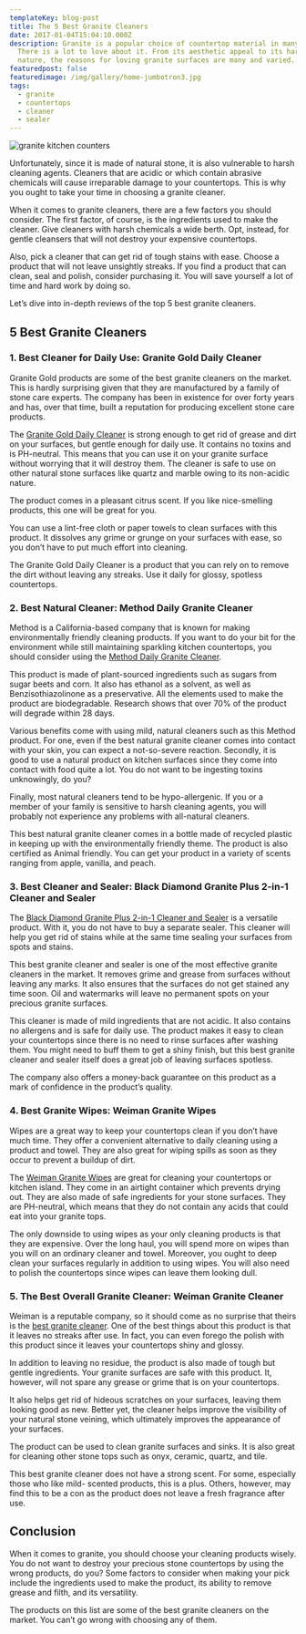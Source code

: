 ```yaml
---
templateKey: blog-post
title: The 5 Best Granite Cleaners
date: 2017-01-04T15:04:10.000Z
description: Granite is a popular choice of countertop material in many homes.
  There is a lot to love about it. From its aesthetic appeal to its hardy
  nature, the reasons for loving granite surfaces are many and varied.
featuredpost: false
featuredimage: /img/gallery/home-jumbotron3.jpg
tags:
  - granite
  - countertops
  - cleaner
  - sealer
---
```

![granite kitchen counters](/img/gallery/home-jumbotron3.jpg)

Unfortunately, since it is made of natural stone, it is also vulnerable to harsh cleaning agents. Cleaners that are acidic or which contain abrasive chemicals will cause irreparable damage to your countertops. This is why you ought to take your time in choosing a granite cleaner.

When it comes to granite cleaners, there are a few factors you should consider. The first factor, of course, is the ingredients used to make the cleaner. Give cleaners with harsh chemicals a wide berth. Opt, instead, for gentle cleansers that will not destroy your expensive countertops.

Also, pick a cleaner that can get rid of tough stains with ease. Choose a product that will not leave unsightly streaks. If you find a product that can clean, seal and polish, consider purchasing it. You will save yourself a lot of time and hard work by doing so.

Let’s dive into in-depth reviews of the top 5 best granite cleaners.

## 5 Best Granite Cleaners

### 1. Best Cleaner for Daily Use: Granite Gold Daily Cleaner

Granite Gold products are some of the best granite cleaners on the market. This is hardly surprising given that they are manufactured by a family of stone care experts. The company has been in existence for over forty years and has, over that time, built a reputation for producing excellent stone care products.

The [Granite Gold Daily Cleaner](https://www.amazon.com/Granite-Gold-Daily-Cleaner-Spray/dp/B000BZWG0G) is strong enough to get rid of grease and dirt on your surfaces, but gentle enough for daily use. It contains no toxins and is PH-neutral. This means that you can use it on your granite surface without worrying that it will destroy them. The cleaner is safe to use on other natural stone surfaces like quartz and marble owing to its non-acidic nature.

The product comes in a pleasant citrus scent. If you like nice-smelling products, this one will be great for you.

You can use a lint-free cloth or paper towels to clean surfaces with this product. It dissolves any grime or grunge on your surfaces with ease, so you don’t have to put much effort into cleaning.

The Granite Gold Daily Cleaner is a product that you can rely on to remove the dirt without leaving any streaks. Use it daily for glossy, spotless countertops.

### 2. Best Natural Cleaner: Method Daily Granite Cleaner

Method is a California-based company that is known for making environmentally friendly cleaning products. If you want to do your bit for the environment while still maintaining sparkling kitchen countertops, you should consider using the [Method Daily Granite Cleaner](https://www.target.com/p/method-cleaning-products-daily-granite-apple-orchard-spray-bottle-28-fl-oz/-/A-13532556).

This product is made of plant-sourced ingredients such as sugars from sugar beets and corn. It also has ethanol as a solvent, as well as Benzisothiazolinone as a preservative. All the elements used to make the product are biodegradable. Research shows that over 70% of the product will degrade within 28 days.

Various benefits come with using mild, natural cleaners such as this Method product. For one, even if the best natural granite cleaner comes into contact with your skin, you can expect a not-so-severe reaction. Secondly, it is good to use a natural product on kitchen surfaces since they come into contact with food quite a lot. You do not want to be ingesting toxins unknowingly, do you?

Finally, most natural cleaners tend to be hypo-allergenic. If you or a member of your family is sensitive to harsh cleaning agents, you will probably not experience any problems with all-natural cleaners.

This best natural granite cleaner comes in a bottle made of recycled plastic in keeping up with the environmentally friendly theme. The product is also certified as Animal friendly. You can get your product in a variety of scents ranging from apple, vanilla, and peach.

### 3. Best Cleaner and Sealer: Black Diamond Granite Plus 2-in-1 Cleaner and Sealer

The [Black Diamond Granite Plus 2-in-1 Cleaner and Sealer](https://www.amazon.com/Black-Diamond-Stoneworks-Travertine-Limestone/dp/B002LGY10G) is a versatile product. With it, you do not have to buy a separate sealer. This cleaner will help you get rid of stains while at the same time sealing your surfaces from spots and stains.

This best granite cleaner and sealer is one of the most effective granite cleaners in the market. It removes grime and grease from surfaces without leaving any marks. It also ensures that the surfaces do not get stained any time soon. Oil and watermarks will leave no permanent spots on your precious granite surfaces.

This cleaner is made of mild ingredients that are not acidic. It also contains no allergens and is safe for daily use. The product makes it easy to clean your countertops since there is no need to rinse surfaces after washing them. You might need to buff them to get a shiny finish, but this best granite cleaner and sealer itself does a great job of leaving surfaces spotless.

The company also offers a money-back guarantee on this product as a mark of confidence in the product’s quality.

### 4. Best Granite Wipes: Weiman Granite Wipes

Wipes are a great way to keep your countertops clean if you don’t have much time. They offer a convenient alternative to daily cleaning using a product and towel. They are also great for wiping spills as soon as they occur to prevent a buildup of dirt.

The [Weiman Granite Wipes](https://www.amazon.com/Weiman-Granite-Wipes-Brighten-Protects/dp/B00J5HJIOS) are great for cleaning your countertops or kitchen island. They come in an airtight container which prevents drying out. They are also made of safe ingredients for your stone surfaces. They are PH-neutral, which means that they do not contain any acids that could eat into your granite tops.

The only downside to using wipes as your only cleaning products is that they are expensive. Over the long haul, you will spend more on wipes than you will on an ordinary cleaner and towel. Moreover, you ought to deep clean your surfaces regularly in addition to using wipes. You will also need to polish the countertops since wipes can leave them looking dull.

### 5. The Best Overall Granite Cleaner: Weiman Granite Cleaner

Weiman is a reputable company, so it should come as no surprise that theirs is the [best granite cleaner](https://www.amazon.com/Weiman-78-Cleaner-Polish-12-Enhances/dp/B004ZK1GS6). One of the best things about this product is that it leaves no streaks after use. In fact, you can even forego the polish with this product since it leaves your countertops shiny and glossy.

In addition to leaving no residue, the product is also made of tough but gentle ingredients. Your granite surfaces are safe with this product. It, however, will not spare any grease or grime that is on your countertops.

It also helps get rid of hideous scratches on your surfaces, leaving them looking good as new. Better yet, the cleaner helps improve the visibility of your natural stone veining, which ultimately improves the appearance of your surfaces.

The product can be used to clean granite surfaces and sinks. It is also great for cleaning other stone tops such as onyx, ceramic, quartz, and tile.

This best granite cleaner does not have a strong scent. For some, especially those who like mild- scented products, this is a plus. Others, however, may find this to be a con as the product does not leave a fresh fragrance after use.

## Conclusion

When it comes to granite, you should choose your cleaning products wisely. You do not want to destroy your precious stone countertops by using the wrong products, do you? Some factors to consider when making your pick include the ingredients used to make the product, its ability to remove grease and filth, and its versatility.

The products on this list are some of the best granite cleaners on the market. You can’t go wrong with choosing any of them.
